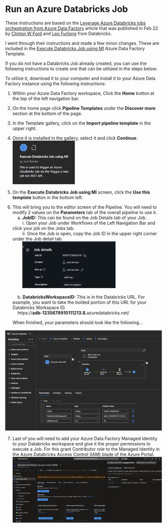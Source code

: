 # Run an Azure Databricks Job

These instructions are based on the [Leverage Azure Databricks jobs orchestration from Azure Data Factory](https://techcommunity.microsoft.com/blog/analyticsonazure/leverage-azure-databricks-jobs-orchestration-from-azure-data-factory/3123862) article that was published in Feb 22 by [Clinton W Ford](https://www.linkedin.com/in/clintonwford/) and [Leo Furlong](https://www.linkedin.com/in/leoafurlongiv/) from Databricks. 

I went through their instructions and made a few minor changes.  These are included in the [Execute Databricks Job using MI](https://github.com/jcbendernh/ADFOrchestrator/blob/main/files/Execute%20Databricks%20Job%20using%20MI.zip) Azure Data Factory Template.

If you do not have a Databricks Job already created, you can use the following instructions to create one that can be utilized in the steps below: 

To utilize it, download it to your computer and install it to your Azure Data Factory instance using the following instructions: 
1. Within your Azure Data Factory workspace, Click the <b>Home</b> button at the top of the left navigation bar.
2. On the home page click <b>Pipeline Templates</b> under the <b>Discover more</b> section at the bottom of the page.
3. In the Template gallery, click on the <b>Import pipeline template</b> in the upper right.
4. Once it is installed in the gallery, select it and click <b>Continue</b>.<br>
<img src="img/ExecuteDatabricksJobusingMI.png" alt="Execute Databricks Job using MI" width="200"><br>

5. On the <b>Execute Databricks Job using MI</b> screen, click the <b>Use this template</b> button in the bottom left.
6. This will bring you to the editor screen of the Pipeline.  You will need to modify 2 values on the <b>Parameters</b> tab of the overall pipeline to use it.<br>
&nbsp;&nbsp;&nbsp;&nbsp;a. <b>JobID:</b> This can be found on the Job Details tab of your Job.<br> 
&nbsp;&nbsp;&nbsp;&nbsp;&nbsp;&nbsp;&nbsp;&nbsp;i.  Open your Job under Workflows of the Left Navigation Bar and click your job on the Jobs tab.<br>
&nbsp;&nbsp;&nbsp;&nbsp;&nbsp;&nbsp;&nbsp;&nbsp;ii.  Once the Job is open, copy the Job ID in the upper right corner under the Job detail tab.<br>
&nbsp;&nbsp;&nbsp;&nbsp;&nbsp;&nbsp;&nbsp;&nbsp;<img src="img/JobID.png" alt="Job ID" width="300"><br>&nbsp;<br>
&nbsp;&nbsp;&nbsp;&nbsp;b. <b>DatabricksWorkspaceID:</b> This is in the Databricks URL.  For example, you want to take the bolded portion of this URL for your Databricks Workspace ID.<br>
&nbsp;&nbsp;&nbsp;&nbsp;https://<b>adb-1235678910111213.8.</b>azuredatabricks.net/


&nbsp;&nbsp;&nbsp;&nbsp;&nbsp;&nbsp;When finished, your parameters should look like the following...<br>
&nbsp;&nbsp;&nbsp;&nbsp;&nbsp;&nbsp;<img src="img/JobParameters.png" alt="Job Parameters" width="600">

7. Last of you will need to add your Azure Data Factory Managed Identity to your Databricks workspace and give it the proper permissions to execute a Job.  For this grant Contributor role to the Managed Identity in the Azure Databricks Access Control (IAM) blade of the Azure Portal.<br> <img src="img/ADFRBAC.png" alt="ADF RBAC" width="900">



